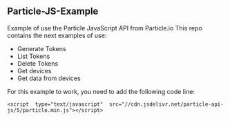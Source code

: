 ## Particle-JS-Example

Example of use the Particle JavaScript API from Particle.io
This repo contains the next examples of use:

 - Generate Tokens
 - List Tokens
 - Delete Tokens
 - Get devices
 - Get data from devices

For this example to work, you need to add the following code line:

    <script  type="text/javascript"  src="//cdn.jsdelivr.net/particle-api-js/5/particle.min.js"></script>
